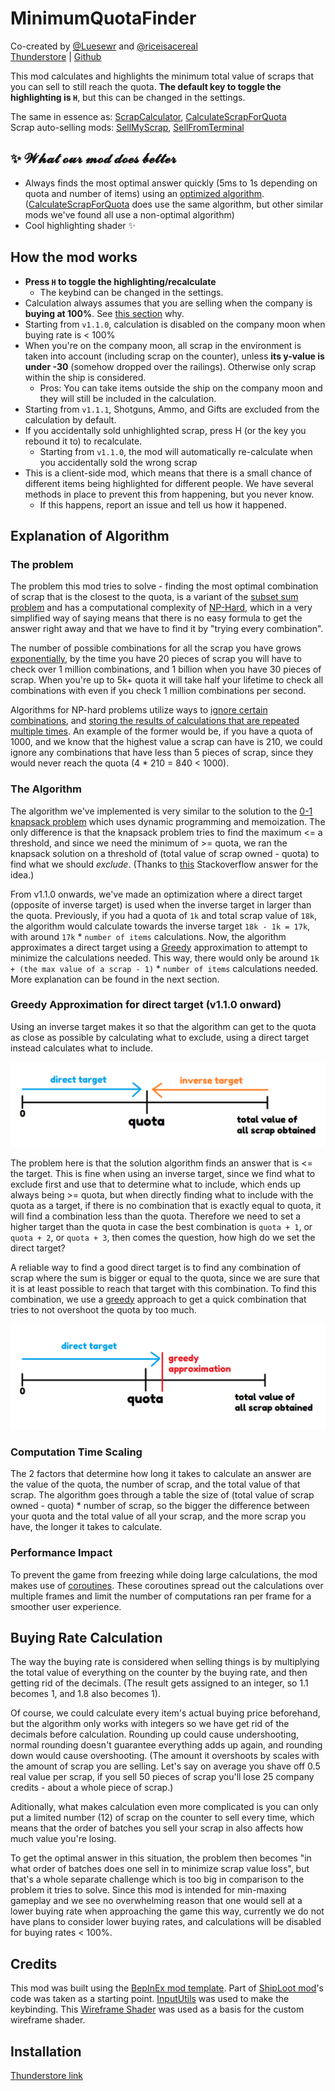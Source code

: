 # MinimumQuotaFinder
Co-created by [@Luesewr](https://github.com/Luesewr) and [@riceisacereal](https://github.com/riceisacereal)\
[Thunderstore](https://thunderstore.io/c/lethal-company/p/PotatoCoders/MinimumQuotaFinder/) | [Github](https://github.com/riceisacereal/MinimumQuotaFinder)

This mod calculates and highlights the minimum total value of scraps that you can sell to still reach the quota. **The default key to toggle the highlighting is `H`**, but this can be changed in the settings.

The same in essence as: [ScrapCalculator](https://thunderstore.io/c/lethal-company/p/granny/ScrapCalculator/), [CalculateScrapForQuota](https://thunderstore.io/c/lethal-company/p/Jazzy/CalculateScrapForQuota/)\
Scrap auto-selling mods: [SellMyScrap](https://thunderstore.io/c/lethal-company/p/Zehs/SellMyScrap/), [SellFromTerminal](https://thunderstore.io/c/lethal-company/p/stormytuna/SellFromTerminal/)

## ✨ 𝓦𝓱𝓪𝓽 𝓸𝓾𝓻 𝓶𝓸𝓭 𝓭𝓸𝓮𝓼 𝓫𝓮𝓽𝓽𝓮𝓻
- Always finds the most optimal answer quickly (5ms to 1s depending on quota and number of items) using an [optimized algorithm](#explanation-of-algorithm). ([CalculateScrapForQuota](https://thunderstore.io/c/lethal-company/p/Jazzy/CalculateScrapForQuota/) does use the same algorithm, but other similar mods we've found all use a non-optimal algorithm)
- Cool highlighting shader ✨

## How the mod works
- **Press `H` to toggle the highlighting/recalculate**
  - The keybind can be changed in the settings.
- Calculation always assumes that you are selling when the company is **buying at 100%**. See [this section](#buying-rate-calculation) why.
- Starting from `v1.1.0`, calculation is disabled on the company moon when buying rate is < 100%
- When you're on the company moon, all scrap in the environment is taken into account (including scrap on the counter), unless **its y-value is under -30** (somehow dropped over the railings). Otherwise only scrap within the ship is considered.
  - Pros: You can take items outside the ship on the company moon and they will still be included in the calculation.
- Starting from `v1.1.1`, Shotguns, Ammo, and Gifts are excluded from the calculation by default.
- If you accidentally sold unhighlighted scrap, press H (or the key you rebound it to) to recalculate.
  - Starting from `v1.1.0`, the mod will automatically re-calculate when you accidentally sold the wrong scrap
- This is a client-side mod, which means that there is a small chance of different items being highlighted for different people. We have several methods in place to prevent this from happening, but you never know.
  - If this happens, report an issue and tell us how it happened.

## Explanation of Algorithm
### The problem
The problem this mod tries to solve - finding the most optimal combination of scrap that is the closest to the quota, is a variant of the [subset sum problem](https://en.wikipedia.org/wiki/Subset_sum_problem) and has a computational complexity of [NP-Hard](https://en.wikipedia.org/wiki/NP-hardness), which in a very simplified way of saying means that there is no easy formula to get the answer right away and that we have to find it by "trying every combination".

The number of possible combinations for all the scrap you have grows [exponentially](https://math.stackexchange.com/a/3788314), by the time you have 20 pieces of scrap you will have to check over 1 million combinations, and 1 billion when you have 30 pieces of scrap. When you're up to 5k+ quota it will take half your lifetime to check all combinations with even if you check 1 million combinations per second.

Algorithms for NP-hard problems utilize ways to [ignore certain combinations](https://en.wikipedia.org/wiki/Decision_tree_pruning), and [storing the results of calculations that are repeated multiple times](https://en.wikipedia.org/wiki/Memoization). An example of the former would be, if you have a quota of 1000, and we know that the highest value a scrap can have is 210, we could ignore any combinations that have less than 5 pieces of scrap, since they would never reach the quota (4 * 210 = 840 < 1000).

### The Algorithm
The algorithm we've implemented is very similar to the solution to the [0-1 knapsack problem](https://en.wikipedia.org/wiki/Knapsack_problem#0-1_knapsack_problem) which uses dynamic programming and memoization. The only difference is that the knapsack problem tries to find the maximum <= a threshold, and since we need the minimum of >= quota, we ran the knapsack solution on a threshold of (total value of scrap owned - quota) to find what we should *exclude*. (Thanks to [this](https://stackoverflow.com/a/17181101) Stackoverflow answer for the idea.)

From v1.1.0 onwards, we've made an optimization where a direct target (opposite of inverse target) is used when the inverse target in larger than the quota. Previously, if you had a quota of `1k` and total scrap value of `18k`, the algorithm would calculate towards the inverse target `18k - 1k = 17k`, with around `17k` * `number of items` calculations. Now, the algorithm approximates a direct target using a [Greedy](https://en.wikipedia.org/wiki/Greedy_algorithm) approximation to attempt to minimize the calculations needed. This way, there would only be around `1k + (the max value of a scrap - 1)` * `number of items` calculations needed. More explanation can be found in the next section.

### Greedy Approximation for direct target (v1.1.0 onward)
Using an inverse target makes it so that the algorithm can get to the quota as close as possible by calculating what to exclude, using a direct target instead calculates what to include.

![Image showcasing the difference between the direct target and inverse target](images/direct_and_inverse_target.png)

The problem here is that the solution algorithm finds an answer that is <= the target. This is fine when using an inverse target, since we find what to exclude first and use that to determine what to include, which ends up always being >= quota, but when directly finding what to include with the quota as a target, if there is no combination that is exactly equal to quota, it will find a combination less than the quota. Therefore we need to set a higher target than the quota in case the best combination is `quota + 1`, or `quota + 2`, or `quota + 3`, then comes the question, how high do we set the direct target?

A reliable way to find a good direct target is to find any combination of scrap where the sum is bigger or equal to the quota, since we are sure that it is at least possible to reach that target with this combination. To find this combination, we use a [greedy](https://en.wikipedia.org/wiki/Greedy_algorithm) approach to get a quick combination that tries to not overshoot the quota by too much.

![Image showcasing the greedy approximation target as a direct target](images/direct_and_greedy_approximation.png)

### Computation Time Scaling
The 2 factors that determine how long it takes to calculate an answer are the value of the quota, the number of scrap, and the total value of that scrap. The algorithm goes through a table the size of (total value of scrap owned - quota) * number of scrap, so the bigger the difference between your quota and the total value of all your scrap, and the more scrap you have, the longer it takes to calculate.

### Performance Impact
To prevent the game from freezing while doing large calculations, the mod makes use of [coroutines](https://docs.unity3d.com/Manual/Coroutines.html). These coroutines spread out the calculations over multiple frames and limit the number of computations ran per frame for a smoother user experience.

## Buying Rate Calculation
The way the buying rate is considered when selling things is by multiplying the total value of everything on the counter by the buying rate, and then getting rid of the decimals. (The result gets assigned to an integer, so 1.1 becomes 1, and 1.8 also becomes 1).

Of course, we could calculate every item's actual buying price beforehand, but the algorithm only works with integers so we have get rid of the decimals before calculation. Rounding up could cause undershooting, normal rounding doesn't guarantee everything adds up again, and rounding down would cause overshooting. (The amount it overshoots by scales with the amount of scrap you are selling. Let's say on average you shave off 0.5 real value per scrap, if you sell 50 pieces of scrap you'll lose 25 company credits - about a whole piece of scrap.)

Aditionally, what makes calculation even more complicated is you can only put a limited number (12) of scrap on the counter to sell every time, which means that the order of batches you sell your scrap in also affects how much value you're losing.

To get the optimal answer in this situation, the problem then becomes "in what order of batches does one sell in to minimize scrap value loss", but that's a whole separate challenge which is too big in comparison to the problem it tries to solve. Since this mod is intended for min-maxing gameplay and we see no overwhelming reason that one would sell at a lower buying rate when approaching the game this way, currently we do not have plans to consider lower buying rates, and calculations will be disabled for buying rates < 100%.

## Credits
This mod was built using the [BepInEx mod template](https://docs.bepinex.dev/articles/dev_guide/plugin_tutorial/2_plugin_start.html). Part of [ShipLoot mod](https://github.com/tinyhoot/ShipLoot)'s code was taken as a starting point. [InputUtils](https://thunderstore.io/c/lethal-company/p/Rune580/LethalCompany_InputUtils/) was used to make the keybinding. This [Wireframe Shader](https://gist.github.com/baba-s/14ecab2df06188a083e66ab00b2c9499) was used as a basis for the custom wireframe shader.

## Installation
[Thunderstore link](https://thunderstore.io/c/lethal-company/p/PotatoCoders/MinimumQuotaFinder/)
